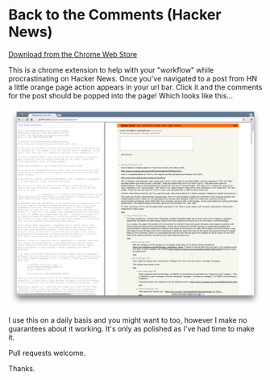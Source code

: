 Back to the Comments (Hacker News)
====================

[Download from the Chrome Web Store](https://chrome.google.com/webstore/detail/back-to-the-comments-hack/ckkbknfhcobgbafpdjcopfabnmoemcfo?hl=en&gl=GB)

This is a chrome extension to help with your "workflow" while procrastinating on Hacker News. Once you've navigated to a post from HN a little orange page action appears in your url bar. Click it and the comments for the post should be popped into the page! Which looks like this... 

![alt tag](https://raw.githubusercontent.com/tonyonodi/back-to-the-comments/master/screenshot.png "Bet you're hyped for my Vimium update...")

I use this on a daily basis and you might want to too, however I make no guarantees about it working. It's only as polished as I've had time to make it.

Pull requests welcome.

Thanks.
